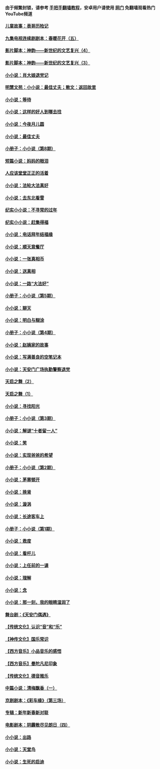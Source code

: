 #### 由于频繁封锁，请参考 [手把手翻墙教程](https://github.com/gfw-breaker/guides/wiki/)，安卓用户请使用 [网门](https://github.com/gfw-breaker/nogfw/blob/master/dl.md?t=06080201) 免翻墙观看热门YouTube频道 

#### [儿童故事：表哥历险记](../pages/328/383535.md?t=06080201) 

#### [九集电视连续剧剧本：春暖花开（五）](../pages/328/275919.md?t=06080201) 

#### [影片脚本：神韵——新世纪的文艺复兴（4）](../pages/328/266089.md?t=06080201) 

#### [影片脚本：神韵——新世纪的文艺复兴（3）](../pages/328/266087.md?t=06080201) 

#### [小小说：肖大娘退党记](../pages/328/239807.md?t=06080201) 

#### [明慧文苑：小小说：最佳丈夫；散文：返回故里](../pages/328/3439.md?t=06080201) 

#### [小小说：等待](../pages/328/223927.md?t=06080201) 

#### [小小说：这样的好人到哪去找](../pages/328/209396.md?t=06080201) 

#### [小小说：今夜月儿圆](../pages/328/193588.md?t=06080201) 

#### [小小说：最佳丈夫](../pages/328/190938.md?t=06080201) 

#### [小册子：小小说（第8期）](../pages/328/188202.md?t=06080201) 

#### [短篇小说：妈妈的眼泪](../pages/328/187712.md?t=06080201) 

#### [人应该堂堂正正的活着](../pages/328/182430.md?t=06080201) 

#### [小小说：法轮大法真好](../pages/328/174669.md?t=06080201) 

#### [小小说：去东北看雪](../pages/328/173882.md?t=06080201) 

#### [纪实小小说：不寻常的过年](../pages/328/173187.md?t=06080201) 

#### [纪实小小说：赶集得福](../pages/328/172652.md?t=06080201) 

#### [小小说：电话拜年结福缘](../pages/328/172533.md?t=06080201) 

#### [小小说：顺天意餐厅](../pages/328/170182.md?t=06080201) 

#### [小小说：一张真相币](../pages/328/169410.md?t=06080201) 

#### [小小说：送真相](../pages/328/166713.md?t=06080201) 

#### [小小说：一路“大法好”](../pages/328/162016.md?t=06080201) 

#### [小册子：小小说（第5期）](../pages/328/161131.md?t=06080201) 

#### [小小说：聊天](../pages/328/159640.md?t=06080201) 

#### [小小说：明白与糊涂](../pages/328/158101.md?t=06080201) 

#### [小册子：小小说（第4期）](../pages/328/158006.md?t=06080201) 

#### [小小说：赵姨家的故事](../pages/328/157843.md?t=06080201) 

#### [小小说：写满善良的空笔记本](../pages/328/157382.md?t=06080201) 

#### [小小说：天安门广场执勤警察退党](../pages/328/156982.md?t=06080201) 

#### [天启之舞（2）](../pages/328/153440.md?t=06080201) 

#### [天启之舞（1）](../pages/328/153439.md?t=06080201) 

#### [小小说：寻找阳光](../pages/328/153065.md?t=06080201) 

#### [小册子：小小说（第3期）](../pages/328/151715.md?t=06080201) 

#### [小小说：解谜“十者留一人”](../pages/328/148967.md?t=06080201) 

#### [小小说：笑](../pages/328/148905.md?t=06080201) 

#### [小小说：实现爸爸的希望](../pages/328/148096.md?t=06080201) 

#### [小册子：小小说（第2期）](../pages/328/147214.md?t=06080201) 

#### [小小说：茅塞顿开](../pages/328/147030.md?t=06080201) 

#### [小小说：换肾](../pages/328/146770.md?t=06080201) 

#### [小小说：漩涡](../pages/328/146683.md?t=06080201) 

#### [小小说：长途客车上](../pages/328/145076.md?t=06080201) 

#### [小册子：小小说（第1期）](../pages/328/143963.md?t=06080201) 

#### [小小说：救度](../pages/328/143927.md?t=06080201) 

#### [小小说：看杆儿](../pages/328/142137.md?t=06080201) 

#### [小小说：上任前的一课](../pages/328/140808.md?t=06080201) 

#### [小小说：理解](../pages/328/140476.md?t=06080201) 

#### [小小说：念](../pages/328/139513.md?t=06080201) 

#### [小小说：那一刻，我的眼睛湿润了](../pages/328/138476.md?t=06080201) 

#### [舞台剧：《天安门偶遇》](../pages/328/117155.md?t=06080201) 

#### [【传统文化】认识“音”和“乐”](../pages/328/108667.md?t=06080201) 

#### [【神传文化】国乐常识](../pages/328/104225.md?t=06080201) 

#### [【西方音乐】小品音乐的感悟](../pages/328/102924.md?t=06080201) 

#### [【西方音乐】曼陀凡尼印象](../pages/328/102922.md?t=06080201) 

#### [【传统文化】德音雅乐](../pages/328/102923.md?t=06080201) 

#### [中篇小说：清梅飘香（一）](../pages/328/101058.md?t=06080201) 

#### [京剧剧本：《彩车缘》（第三场）](../pages/328/96434.md?t=06080201) 

#### [专辑：新年新春新对联](../pages/328/94991.md?t=06080201) 

#### [电影剧本：阴霾散尽见朗日（四）](../pages/328/87081.md?t=06080201) 

#### [小小说：出路](../pages/328/84848.md?t=06080201) 

#### [小小说：天堂鸟](../pages/328/83084.md?t=06080201) 

#### [小小说：生死的启迪](../pages/328/70977.md?t=06080201) 

